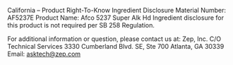  
 
 
California – Product Right-To-Know Ingredient Disclosure 
Material Number: AF5237E 
Product Name: Afco 5237 Super Alk Hd 
Ingredient disclosure for this product is not required per SB 258 Regulation. 
 
For additional information or question, please contact us at: 
Zep, Inc. 
C/O Technical Services 
3330 Cumberland Blvd. SE, Ste 700 
Atlanta, GA 30339 
Email: asktech@zep.com 
 
 
 
 
